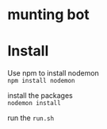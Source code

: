 # munting bot

# Install
Use npm to install nodemon <br>
`npm install nodemon`

install the packages <br>
`nodemon install`

run the `run.sh`
